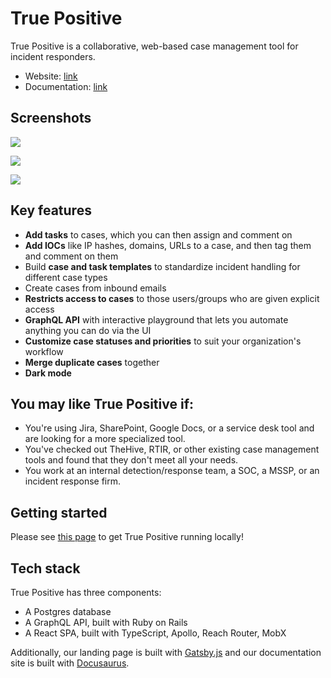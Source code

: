 # True Positive

True Positive is a collaborative, web-based case management tool for incident responders.

- Website: [link](https://truepositive.app)
- Documentation: [link](https://docs.truepositive.app)

## Screenshots

![](https://storage.googleapis.com/tp_landing_page_videos/one_case.png)  

![](https://storage.googleapis.com/tp_landing_page_videos/list_of_case_templates.png)  

![](https://storage.googleapis.com/tp_landing_page_videos/query_me.png)

## Key features

- **Add tasks** to cases, which you can then assign and comment on
- **Add IOCs** like IP hashes, domains, URLs to a case, and then tag them and comment on them
- Build **case and task templates** to standardize incident handling for different case types
- Create cases from inbound emails
- **Restricts access to cases** to those users/groups who are given explicit access
- **GraphQL API** with interactive playground that lets you automate anything you can do via the UI
- **Customize case statuses and priorities** to suit your organization's workflow
- **Merge duplicate cases** together
- **Dark mode**

## You may like True Positive if:

- You're using Jira, SharePoint, Google Docs, or a service desk tool and are looking for a more specialized tool.
- You've checked out TheHive, RTIR, or other existing case management tools and found that they don't meet all your needs.
- You work at an internal detection/response team, a SOC, a MSSP, or an incident response firm.

## Getting started

Please see [this page](CONTRIBUTING.md) to get True Positive running locally!

## Tech stack

True Positive has three components:

- A Postgres database
- A GraphQL API, built with Ruby on Rails
- A React SPA, built with TypeScript, Apollo, Reach Router, MobX

Additionally, our landing page is built with [Gatsby.js](https://www.gatsbyjs.com/) and our documentation site is built
with [Docusaurus](https://docusaurus.io/).